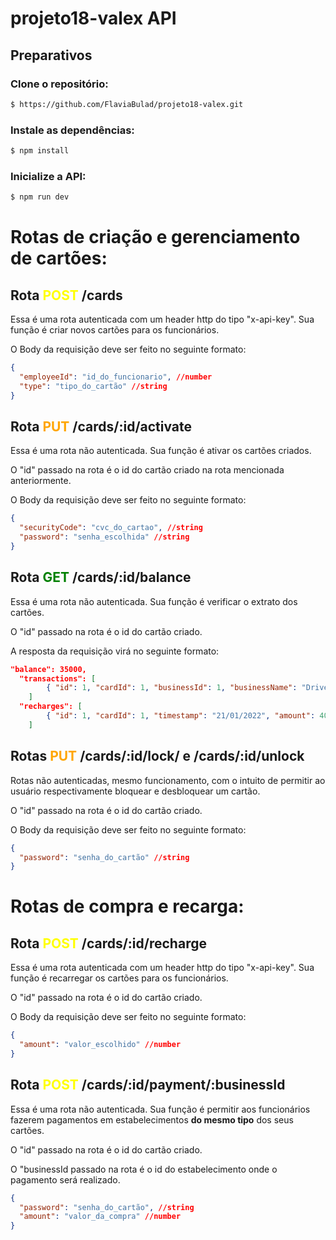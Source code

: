 # projeto18-valex API

## Preparativos

### Clone o repositório:

```bash
$ https://github.com/FlaviaBulad/projeto18-valex.git
```

### Instale as dependências:

```bash
$ npm install
```

### Inicialize a API:

```bash
$ npm run dev
```

# Rotas de criação e gerenciamento de cartões:

## Rota <span style="color:yellow"> **POST** </span>/cards

Essa é uma rota autenticada com um header http do tipo "x-api-key". Sua função é criar novos cartões para os funcionários.

O Body da requisição deve ser feito no seguinte formato:

```json
{
  "employeeId": "id_do_funcionario", //number
  "type": "tipo_do_cartão" //string
}
```

## Rota <span style="color:orange"> **PUT** </span>/cards/:id/activate

Essa é uma rota não autenticada. Sua função é ativar os cartões criados.

O "id" passado na rota é o id do cartão criado na rota mencionada anteriormente.

O Body da requisição deve ser feito no seguinte formato:

```json
{
  "securityCode": "cvc_do_cartao", //string
  "password": "senha_escolhida" //string
}
```

## Rota <span style="color:green"> **GET** </span>/cards/:id/balance

Essa é uma rota não autenticada. Sua função é verificar o extrato dos cartões.

O "id" passado na rota é o id do cartão criado.

A resposta da requisição virá no seguinte formato:

```json
"balance": 35000,
  "transactions": [
		{ "id": 1, "cardId": 1, "businessId": 1, "businessName": "DrivenEats", "timestamp": "22/01/2022", "amount": 5000 }
	]
  "recharges": [
		{ "id": 1, "cardId": 1, "timestamp": "21/01/2022", "amount": 40000 }
	]
```

## Rotas <span style="color:orange"> **PUT** </span>/cards/:id/lock/ e /cards/:id/unlock

Rotas não autenticadas, mesmo funcionamento, com o intuito de permitir ao usuário respectivamente bloquear e desbloquear um cartão.

O "id" passado na rota é o id do cartão criado.

O Body da requisição deve ser feito no seguinte formato:

```json
{
  "password": "senha_do_cartão" //string
}
```

# Rotas de compra e recarga:

## Rota <span style="color:yellow"> **POST** </span>/cards/:id/recharge

Essa é uma rota autenticada com um header http do tipo "x-api-key". Sua função é recarregar os cartões para os funcionários.

O "id" passado na rota é o id do cartão criado.

O Body da requisição deve ser feito no seguinte formato:

```json
{
  "amount": "valor_escolhido" //number
}
```

## Rota <span style="color:yellow"> **POST** </span>/cards/:id/payment/:businessId

Essa é uma rota não autenticada. Sua função é permitir aos funcionários fazerem pagamentos em estabelecimentos **do mesmo tipo** dos seus cartões.

O "id" passado na rota é o id do cartão criado.

O "businessId passado na rota é o id do estabelecimento onde o pagamento será realizado.

```json
{
  "password": "senha_do_cartão", //string
  "amount": "valor_da_compra" //number
}
```
